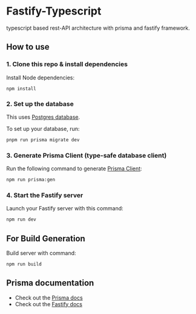 # Fastify-Typescript
typescript based rest-API architecture with prisma and fastify framework.

## How to use

### 1. Clone this repo & install dependencies

Install Node dependencies:

`npm install`

### 2. Set up the database

This uses [Postgres database](https://www.postgresql.org/).

To set up your database, run:

```sh
pnpm run prisma migrate dev
```

### 3. Generate Prisma Client (type-safe database client)

Run the following command to generate [Prisma Client](https://www.prisma.io/docs/reference/tools-and-interfaces/prisma-client/generating-prisma-client):

```sh
npm run prisma:gen
```

### 4. Start the Fastify server

Launch your Fastify server with this command:

```sh
npm run dev
```

## For Build Generation

Build server with command: 

```sh
npm run build
```

## Prisma documentation
- Check out the [Prisma docs](https://www.prisma.io/docs/)
- Check out the [Fastify docs](https://www.fastify.io/docs/latest/)
